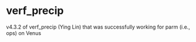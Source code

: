 # verf_precip
v4.3.2 of verf_precip (Ying Lin) that was successfully working for parm (i.e., ops) on Venus
